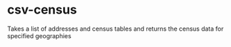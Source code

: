 csv-census
==========

Takes a list of addresses and census tables and returns the census data for specified geographies
